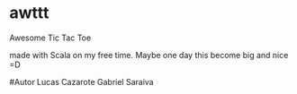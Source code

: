 # awttt
Awesome Tic Tac Toe

made with Scala on my free time. Maybe one day this become big and nice =D

#Autor 
Lucas Cazarote 
Gabriel Saraiva
